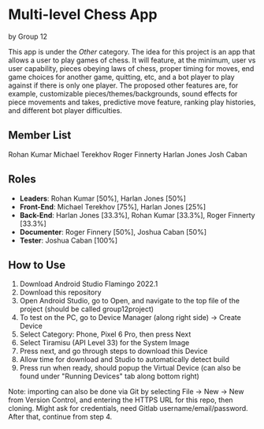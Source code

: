 # Multi-level Chess App
by Group 12

This app is under the *Other* category. The idea for this project is an app that allows a user to play games of chess. It will feature, at the minimum, user vs user capability, pieces obeying laws of chess, proper timing for moves, end game choices for another game, quitting, etc, and a bot player to play against if there is only one player. The proposed other features are, for example, customizable pieces/themes/backgrounds, sound effects for piece movements and takes, predictive move feature, ranking play histories, and different bot player difficulties.

## Member List

Rohan Kumar
Michael Terekhov
Roger Finnerty
Harlan Jones
Josh Caban

## Roles
- **Leaders**: Rohan Kumar [50%], Harlan Jones [50%]
- **Front-End**: Michael Terekhov [75%], Harlan Jones [25%]
- **Back-End**: Harlan Jones [33.3%], Rohan Kumar [33.3%], Roger Finnerty [33.3%]
- **Documenter**: Roger Finnery [50%], Joshua Caban [50%]
- **Tester**: Joshua Caban [100%]

## How to Use

1. Download Android Studio Flamingo 2022.1
2. Download this repository
3. Open Android Studio, go to Open, and navigate to the top file of the project (should be called group12project)
4. To test on the PC, go to Device Manager (along right side) -> Create Device
5. Select Category: Phone, Pixel 6 Pro, then press Next
6. Select Tiramisu (API Level 33) for the System Image
7. Press next, and go through steps to download this Device
8. Allow time for download and Studio to automatically detect build
9. Press run when ready, should popup the Virtual Device (can also be found under "Running Devices" tab along bottom right)

Note: importing can also be done via Git by selecting File -> New -> New from Version Control, and entering the HTTPS URL for this repo, then cloning. Might ask for credentials, need Gitlab username/email/password. After that, continue from step 4.


